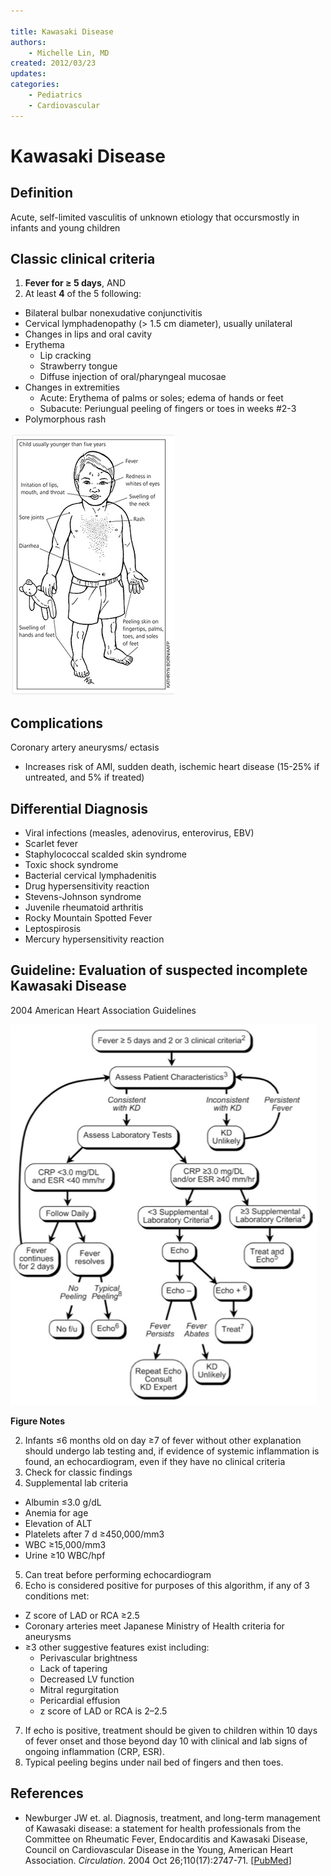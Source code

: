```yaml
---

title: Kawasaki Disease
authors:
    - Michelle Lin, MD
created: 2012/03/23
updates:
categories:
    - Pediatrics
    - Cardiovascular
---
```


# Kawasaki Disease

## Definition 
Acute, self-limited vasculitis of unknown etiology that occursmostly in infants and young children 

## Classic clinical criteria

1. **Fever for &ge; 5 days**, AND
2. At least **4** of the 5 following:

- Bilateral bulbar nonexudative conjunctivitis
- Cervical lymphadenopathy (> 1.5 cm diameter), usually unilateral
- Changes in lips and oral cavity
- Erythema
  - Lip cracking
  - Strawberry tongue
  - Diffuse injection of oral/pharyngeal mucosae
- Changes in extremities
  - Acute: Erythema of palms or soles; edema of hands or feet
  - Subacute: Periungual peeling of fingers or toes in weeks #2-3   
- Polymorphous rash

![Signs of Kawasaki Disease drawing](media/kawasaki_image-1.png)

## Complications
Coronary artery aneurysms/ ectasis
- Increases risk of AMI, sudden death, ischemic heart disease (15-25% if untreated, and 5% if treated)

## Differential Diagnosis

- Viral infections (measles, adenovirus, enterovirus, EBV)
- Scarlet fever
- Staphylococcal scalded skin syndrome
- Toxic shock syndrome
- Bacterial cervical lymphadenitis
- Drug hypersensitivity reaction
- Stevens-Johnson syndrome
- Juvenile rheumatoid arthritis
- Rocky Mountain Spotted Fever
- Leptospirosis
- Mercury hypersensitivity reaction 

## Guideline: Evaluation of suspected incomplete Kawasaki Disease

2004 American Heart Association Guidelines 

![Kawasaki Disease clinical decision pathway](media/kawasaki_image-2.png)

**Figure Notes**

2. Infants &le;6 months old on day &ge;7 of fever without other explanation should undergo lab testing and, if evidence of systemic inflammation is found, an echocardiogram, even if they have no clinical criteria
3. Check for classic findings
4. Supplemental lab criteria

- Albumin &le;3.0 g/dL
- Anemia for age
- Elevation of ALT
- Platelets after 7 d &ge;450,000/mm3
- WBC &ge;15,000/mm3
- Urine &ge;10 WBC/hpf

5. Can treat before performing echocardiogram
6. Echo is considered positive for purposes of this algorithm, if any of 3 conditions met: 

- Z score of LAD or RCA &ge;2.5
- Coronary arteries meet Japanese Ministry of Health criteria for aneurysms 
- &ge;3 other suggestive features exist including:
  - Perivascular brightness
  - Lack of tapering
  - Decreased LV function
  - Mitral regurgitation
  - Pericardial effusion
  - z score of LAD or RCA is 2–2.5

7. If echo is positive, treatment should be given to children within 10 days of fever onset and those beyond day 10 with clinical and lab signs of ongoing inflammation (CRP, ESR).
8. Typical peeling begins under nail bed of fingers and then toes.

## References

- Newburger JW et. al. Diagnosis, treatment, and long-term management of Kawasaki disease: a statement for health professionals from the Committee on Rheumatic Fever, Endocarditis and Kawasaki Disease, Council on Cardiovascular Disease in the Young, American Heart Association. _Circulation_. 2004 Oct 26;110(17):2747-71. [[PubMed](http://www.ncbi.nlm.nih.gov/pubmed/?term=15505111)]
